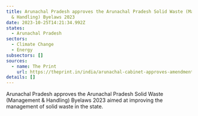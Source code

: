 ```yaml
---
title: Arunachal Pradesh approves the Arunachal Pradesh Solid Waste (Management
  & Handling) Byelaws 2023
date: 2023-10-25T14:21:34.992Z
states:
  - Arunachal Pradesh
sectors:
  - Climate Change
  - Energy
subsectors: []
sources:
  - name: The Print
    url: https://theprint.in/india/arunachal-cabinet-approves-amendment-of-state-industrial-investment-policy/1809248/
details: []
---
```

Arunachal Pradesh approves the Arunachal Pradesh Solid Waste (Management & Handling) Byelaws 2023 aimed at improving the management of solid waste in the state.